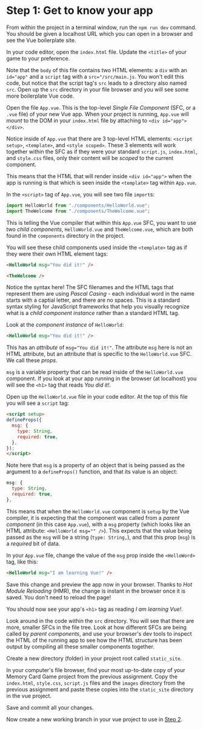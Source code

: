 # Step 1: Get to know your app
From within the project in a terminal window, run the `npm run dev` command.
You should be given a localhost URL which you can open in a browser and see the Vue boilerplate site.

In your code editor, open the `index.html` file. Update the `<title>` of your game to your preference.

Note that the `body` of this file contains two HTML elements: a `div` with an `id="app"` and a `script` tag with a `src="/src/main.js`. You won't edit this code, but notice that the script tag's `src` leads to a directory also named `src`. Open up the `src` directory in your file browser and you will see some more boilerplate Vue code.

Open the file `App.vue`. This is the top-level *Single File Component* (SFC, or a `.vue` file) of your new Vue app. When your project is running, `App.vue` will _mount_ to the DOM in your `index.html` file by attaching to `<div id="app"></div>`.

Notice inside of `App.vue` that there are 3 top-level HTML elements:
`<script setup>`, `<template>`, and `<style scoped>`. These 3 elements will work together within the SFC as if they were your standard `script.js`, `index.html`, and `style.css` files, only their content will be _scoped_ to the current component.

This means that the HTML that will render inside `<div id="app">` when the app is running is that which is seen inside the `<template>` tag within `App.vue`.

In the `<script>` tag of `App.vue`, you will see two file `import`s:
```js
import HelloWorld from "./components/HelloWorld.vue";
import TheWelcome from "./components/TheWelcome.vue";
```
This is telling the Vue compiler that within this `App.vue` SFC, you want to use two _child components_, `HelloWorld.vue` and `TheWelcome.vue`, which are both found in the `components` directory in the project.

You will see these child components used inside the `<template>` tag as if they were their own HTML element tags:
```html
<HelloWorld msg="You did it!" />
```
```html
<TheWelcome />
```

Notice the syntax here! The SFC filenames and the HTML tags that represent them are using *Pascal Casing* - each individual word in the name starts with a captial letter, and there are no spaces. This is a standard syntax styling for JavaScript frameworks that help you visually recognize what is a _child component instance_ rather than a standard HTML tag.

Look at the _component instance_ of `HelloWorld`:
```html
<HelloWorld msg="You did it!" />
```
This has an _attribute_ of `msg="You did it!"`. The attribute `msg` here is not an HTML attribute, but an attribute that is specific to the `HelloWorld.vue` SFC. We call these *props*.

`msg` is a variable property that can be read inside of the `HelloWorld.vue` component. If you look at your app running in the browser (at localhost) you will see the `<h1>` tag that reads *You did it!*.

Open up the `HelloWorld.vue` file in your code editor. At the top of this file you will see a `script` tag:
```html
<script setup>
defineProps({
  msg: {
    type: String,
    required: true,
  },
});
</script>
```
Note here that `msg` is a property of an object that is being passed as the argument to a `defineProps()` function, and that its value is an object:
```js
msg: {
  type: String,
  required: true,
},
```
This means that when the `HelloWorld.vue` component is `setup` by the Vue compiler, it is expecting that the component was called from a _parent component_ (in this case `App.vue`), with a `msg` property (which looks like an HTML attribute: `<HelloWorld msg="" />`). This expects that the value being passed as the `msg` will be a string (`type: String,`), and that this prop (`msg`) is a _required_ bit of data.

In your `App.vue` file, change the value of the `msg` prop inside the `<HelloWord>` tag, like this:
```html
<HelloWorld msg="I am learning Vue!" />
```
Save this change and preview the app now in your browser.
Thanks to _Hot Module Reloading_ (HMR), the change is instant in the browser once it is saved. You don't need to reload the page!

You should now see your app's `<h1>` tag as reading *I am learning Vue!*.

Look around in the code within the `src` directory. You will see that there are more, smaller SFCs in the file tree. Look at how different SFCs are being called by _parent components_, and use your browser's dev tools to inspect the HTML of the running app to see how the HTML structure has been output by compiling all these smaller components together.

Create a new directory (folder) in your project root called `static_site`.

In your computer's file browser, find your most up-to-date copy of your Memory Card Game project from the previous assignment. Copy the `index.html`, `style.css`, `script.js` files and the `images` directory from the previous assignment and paste these copies into the `static_site` directory in the vue project.

Save and commit all your changes.

Now create a new working branch in your vue project to use in [Step 2](/step-2).
